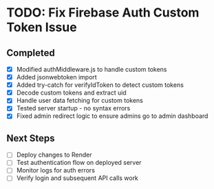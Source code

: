 # TODO: Fix Firebase Auth Custom Token Issue

## Completed
- [x] Modified authMiddleware.js to handle custom tokens
- [x] Added jsonwebtoken import
- [x] Added try-catch for verifyIdToken to detect custom tokens
- [x] Decode custom tokens and extract uid
- [x] Handle user data fetching for custom tokens
- [x] Tested server startup - no syntax errors
- [x] Fixed admin redirect logic to ensure admins go to admin dashboard

## Next Steps
- [ ] Deploy changes to Render
- [ ] Test authentication flow on deployed server
- [ ] Monitor logs for auth errors
- [ ] Verify login and subsequent API calls work
